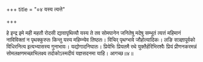 +++
title = "०४ यस्य त्यत्ते"

+++

हे इन्द्र इमे मही महतौ रोदसी द्यावापृथिव्यौ यस्य ते तव सोमपानेन जनितेषु मदेषु सम्भूतं त्यत्तं महिमानं नाविविक्तां न पृथक्कुरुतः किन्तु यस्य महिम्न्येव तिष्ठतः। विचिर् पृथग्भावे जौहोत्यादिकः। लङि सञ्ज्ञापूर्वको विधिरनित्य इत्यभ्यासस्य गुनाभावः। यद्योगादनिघातः। प्रियेभिः प्रियतमै रथे युक्तैर्हरिभिरश्वैः प्रियं प्रीणनकरमन्नं सोमलक्षणमच्छाभिलक्ष्य तदोकोऽस्मदीयं यज्ञसदनमा याहि। आगच्छ॥४॥